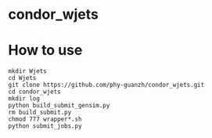 # condor_wjets
# How to use
```
mkdir Wjets
cd Wjets
git clone https://github.com/phy-guanzh/condor_wjets.git
cd condor_wjets
mkdir log
python build_submit_gensim.py
rm build_submit.py
chmod 777 wrapper*.sh
python submit_jobs.py
```

